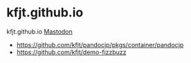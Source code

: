 # kfjt.github.io
kfjt.github.io <a rel="me" href="https://mstdn.jp/@kfjt">Mastodon</a>
- https://github.com/kfjt/pandocjp/pkgs/container/pandocjp
- https://github.com/kfjt/demo-fizzbuzz

